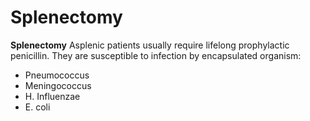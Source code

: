 ---
---
# Splenectomy

**Splenectomy** Asplenic patients usually require lifelong prophylactic
penicillin. They are susceptible to infection by encapsulated organism:

-   Pneumococcus
-   Meningococcus
-   H. Influenzae
-   E. coli
